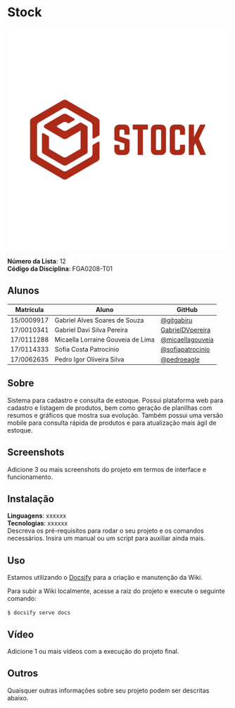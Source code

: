 # Stock
![logo](docs/assets/Logo3.png)

**Número da Lista**: 12<br>
**Código da Disciplina**: FGA0208-T01<br>

## Alunos

| Matrícula  | Aluno    |GitHub                         |
| ---------- | --------------------------------- | - |
| 15/0009917 | Gabriel Alves Soares de Souza     | [@gitgabiru](https://github.com/gitgabiru)
| 17/0010341 | Gabriel Davi Silva Pereira        | [GabrielDVpereira](https://github.com/GabrielDVpereira)
| 17/0111288 | Micaella Lorraine Gouveia de Lima | [@micaellagouveia](https://github.com/micaellagouveia)
| 17/0114333 | Sofia Costa Patrocínio            | [@sofiapatrocinio](https://github.com/sofiapatrocinio)
| 17/0062635 | Pedro Igor Oliveira Silva         | [@pedroeagle](https://github.com/pedroeagle)

## Sobre

Sistema para cadastro e consulta de estoque. Possui plataforma web para cadastro e listagem de produtos, bem como geração de planilhas com resumos e gráficos que mostra sua evolução. Também possui uma versão mobile para consulta rápida de produtos e para atualização mais ágil de estoque.

## Screenshots

Adicione 3 ou mais screenshots do projeto em termos de interface e funcionamento.

## Instalação

**Linguagens**: xxxxxx<br>
**Tecnologias**: xxxxxx<br>
Descreva os pré-requisitos para rodar o seu projeto e os comandos necessários.
Insira um manual ou um script para auxiliar ainda mais.

## Uso

Estamos utilizando o [Docsify](https://docsify.js.org/#/) para a criação e manutenção da Wiki.

Para subir a Wiki localmente, acesse a raiz do projeto e execute o seguinte comando:

```$ docsify serve docs```


## Vídeo

Adicione 1 ou mais vídeos com a execução do projeto final.

## Outros

Quaisquer outras informações sobre seu projeto podem ser descritas abaixo.
